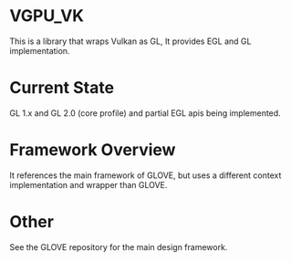 # VGPU_VK
This is a library that wraps Vulkan as GL, It provides EGL and GL implementation.
# Current State
GL 1.x and GL 2.0 (core profile) and partial EGL apis being implemented.
# Framework Overview
It references the main framework of GLOVE, but uses a different context implementation and wrapper than GLOVE.

# Other
See the GLOVE repository for the main design framework.
